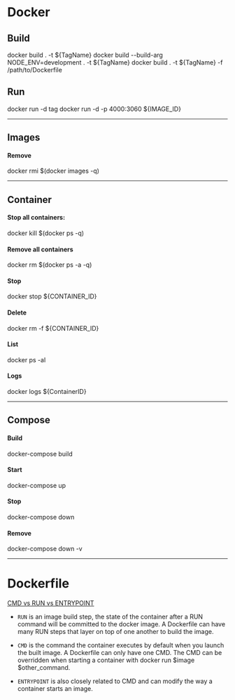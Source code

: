 # Docker

## Build
docker build . -t ${TagName}
docker build --build-arg NODE_ENV=development . -t ${TagName}
docker build . -t ${TagName} -f /path/to/Dockerfile

## Run
docker run -d tag
docker run -d -p 4000:3060 ${IMAGE_ID}

---

## Images
#### Remove
docker rmi $(docker images -q)

---

## Container 
#### Stop all containers:
docker kill $(docker ps -q)

#### Remove all containers
docker rm $(docker ps -a -q)

#### Stop
docker stop ${CONTAINER_ID}

#### Delete
docker rm -f ${CONTAINER_ID}

#### List
docker ps -al

#### Logs
docker logs ${ContainerID}

---

## Compose
#### Build
docker-compose build

#### Start
docker-compose up

#### Stop
docker-compose down

#### Remove
docker-compose down -v

---

# Dockerfile
[CMD vs RUN vs ENTRYPOINT](https://stackoverflow.com/questions/37461868/difference-between-run-and-cmd-in-a-docker-file)

- `RUN` is an image build step, the state of the container after a RUN command will be committed to the docker image. A Dockerfile can have many RUN steps that layer on top of one another to build the image.

- `CMD` is the command the container executes by default when you launch the built image. A Dockerfile can only have one CMD. The CMD can be overridden when starting a container with docker run $image $other_command.

- `ENTRYPOINT` is also closely related to CMD and can modify the way a container starts an image.